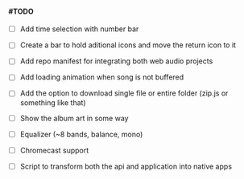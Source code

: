 #### #TODO

 - [ ] Add time selection with number bar

 - [ ] Create a bar to hold aditional icons and move the return icon to it

 - [ ] Add repo manifest for integrating both web audio projects

 - [ ] Add loading animation when song is not buffered

 - [ ] Add the option to download single file or entire folder (zip.js or something like that)

 - [ ] Show the album art in some way

 - [ ] Equalizer (~8 bands, balance, mono)

 - [ ] Chromecast support

 - [ ] Script to transform both the api and application into native apps
